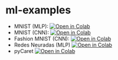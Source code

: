 # ml-examples

- MNIST (MLP): [![Open in Colab](https://colab.research.google.com/assets/colab-badge.svg)](https://colab.research.google.com/github/BernardoAflalo/ml-examples/blob/main/mnist/example_mnist.ipynb)
- MNIST (CNN): [![Open in Colab](https://colab.research.google.com/assets/colab-badge.svg)](https://colab.research.google.com/github/BernardoAflalo/ml-examples/blob/main/mnist-cnn/example_mnist_cnn.ipynb)
- Fashion MNIST (CNN): [![Open in Colab](https://colab.research.google.com/assets/colab-badge.svg)](https://colab.research.google.com/github/BernardoAflalo/ml-examples/blob/main/fashion-mnist/fashion-mnist.ipynb)
- Redes Neuradas (MLP) [![Open in Colab](https://colab.research.google.com/assets/colab-badge.svg)](https://colab.research.google.com/github/BernardoAflalo/ml-examples/blob/main/redes-neuradas/Redes_Neuradas.ipynb)
- pyCaret [![Open in Colab](https://colab.research.google.com/assets/colab-badge.svg)](https://colab.research.google.com/github/BernardoAflalo/ml-examples/blob/main/pycaret/Pycaret.ipynb)
